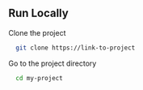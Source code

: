 
## Run Locally

Clone the project

```bash
  git clone https://link-to-project
```

Go to the project directory

```bash
  cd my-project
